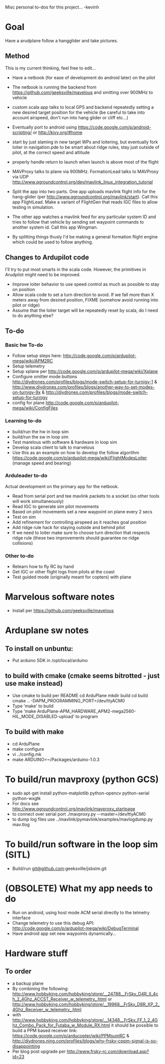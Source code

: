 Misc personal to-dos for this project... -kevinh

# Goal

Have a arudplane follow a hangglider and take pictures.

## Method
This is my current thinking, feel free to edit...

* Have a netbook (for ease of development do android later) on the pilot
* The netbook is running the backend from https://github.com/geeksville/mavelous and xmitting over 900MHz to vehicle
* custom scala app talks to local GPS and backend repeatedly setting a new desired target position for the vehicle (be careful to take into account airspeed, don't run into hang glider or cliff etc...)
* Eventually port to android using https://code.google.com/p/android-scripting/ or http://kivy.org/#home
* start by just slaming in new target WPs and loitering, but eventually fork loiter in navigation.pde to be smart about ridge rules, stay just outside of pilot, at the correct speed and altitude
* properly handle return to launch when launch is above most of the
  flight
* MAVProxy talks to plane via 900MHz.  FormationLead talks to 
  MAVProxy via UDP
  http://www.qgroundcontrol.org/dev/mavlink_linux_integration_tutorial
  
* Split the app into two parts.  One app uploads mavlink flight info
  for the hang-glider (per
  http://www.qgroundcontrol.org/mavlink/start).  Call this app
  FlightLead.  Make a variant of FlightGen that reads IGC files to
  allow testing in simulation.
* The other app watches a mavlink feed for any particular system ID
  and tries to follow that vehicle by sending set waypoint commands to
  another system id.  Call this app Wingman.
* By splitting things thusly I'd be making a general formation flight
  engine which could be used to follow anything.

## Changes to Ardupilot code

I'll try to put most smarts in the scala code.  However, the
primitives in Arudpilot might need to be improved.

* Improve loiter behavior to use speed control as much as possible to
  stay on position
* Allow scala code to set a turn direction to avoid.  If we fall more
  than X meters away from desired position, FIXME (somehow avoid
  running into pilot or ridge)
* Assume that the loiter target will be repeatedly reset by scala, do
  I need to do anything else?

## To-do 

### Basic hw To-do

* Follow setup steps here: http://code.google.com/p/ardupilot-mega/wiki/APM2RC
* Setup telemetry
* Setup xplane per http://code.google.com/p/ardupilot-mega/wiki/Xplane
* Configure xmitter mode buttons http://diydrones.com/profiles/blogs/mode-switch-setup-for-turnigy-1 & http://www.diydrones.com/profiles/blogs/another-way-to-set-modes-on-turnigy-9x & http://diydrones.com/profiles/blogs/mode-switch-setup-for-turnigy
* config for plane http://code.google.com/p/ardupilot-mega/wiki/ConfigFiles

### Learning to-do

* build/run the hw in loop sim 
* build/run the sw in loop sim
* Test marelous with software & hardware in loop sim
* Develop scala client to talk to marvelous
* Use this as an example on how to develop the follow algorithm https://code.google.com/p/ardupilot-mega/wiki/FlightModesLoiter (manage speed and bearing)

### Arduleader to-do
Actual development on the primary app for the netbook.

* Read from serial port and tee mavlink packets to a socket (so other tools will work simultaneously)
* Read IGC to generate sim pilot movements
* Based on pilot movements set a new waypoint on plane every 2 secs
* Test on sim
* Add refinement for controlling airspeed as it reaches goal position
* Add ridge rule hack for staying outside and behind pilot
* If we need to loiter make sure to choose turn direction that respects ridge rule (these two improvements should guarantee no ridge collisions)

### Other to-do

* Relearn how to fly RC by hand
* Get IGC or other flight logs from pilots at the coast
* Test guided mode (originally meant for copters) with plane

# Marvelous software notes

* Install per https://github.com/geeksville/mavelous

# Arduplane sw notes

## To install on unbuntu:
* Put arduino SDK in /opt/local/arduino

## to build with cmake (cmake seems bitrotted - just use make instead)
* Use cmake to build per README
cd ArduPlane
mkdir build
cd build 
cmake .. -DAPM_PROGRAMMING_PORT=/dev/ttyACM0
* Type 'make' to build
* Type 'make ArduPlane-APM_HARDWARE_APM2-mega2560-HIL_MODE_DISABLED-upload' to program

## To build with make

* cd ArduPlane
* make configure
* vi ../config.mk
* make ARDUINO=~/Packages/arduino-1.0.3

# To build/run mavproxy (python GCS)

* sudo apt-get install python-matplotlib python-opencv python-serial python-wxgtk
* For docs see http://www.qgroundcontrol.org/mavlink/mavproxy_startpage
* to connect over serial port ./mavproxy.py --master=/dev/ttyACM0
* to dump log files use ../mavlink/pymavlink/examples/mavlogdump.py mav.tlog

# To build/run software in the loop sim (SITL)

* Build/run git@github.com:geeksville/jsbsim.git

# (OBSOLETE) What my app needs to do

* Run on android, using host mode ACM serial directly to the telmetry interface
* Change telemetry to use this debug API: http://code.google.com/p/ardupilot-mega/wiki/DebugTerminal
* Have android app set new waypoints dynamically...

# Hardware stuff

## To order

* a backup plane
* By combining the following: http://www.hobbyking.com/hobbyking/store/__24788__FrSky_D4R_II_4ch_2_4Ghz_ACCST_Receiver_w_telemetry_.html or http://www.hobbyking.com/hobbyking/store/__19968__FrSky_D8R_XP_2_4Ghz_Receiver_w_telemetry_.html
* with http://www.hobbyking.com/hobbyking/store/__14348__FrSky_FF_1_2_4Ghz_Combo_Pack_for_Futaba_w_Module_RX.html it should be possible to build a PPM based receiver link: https://code.google.com/p/arducopter/wiki/PPMsumRC & http://diydrones.ning.com/profiles/blogs/why-frsky-cppm-signal-is-so-disappointing
* Per blog post upgrade per http://www.frsky-rc.com/download.asp?id=23



